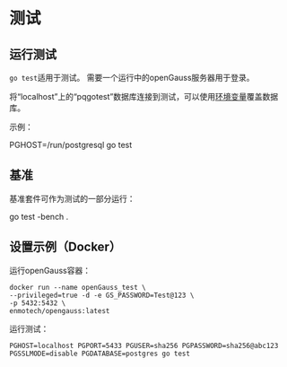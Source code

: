 # 测试

## 运行测试

`go test`适用于测试。 需要一个运行中的openGauss服务器用于登录。
  
将“localhost”上的“pqgotest”数据库连接到测试，可以使用[环境变量](https://www.postgresql.org/docs/9.3/static/libpq-envars.html)覆盖数据库。

示例：

 PGHOST=/run/postgresql go test

## 基准

基准套件可作为测试的一部分运行：

 go test -bench .

## 设置示例（Docker）

运行openGauss容器：

```
docker run --name openGauss_test \
--privileged=true -d -e GS_PASSWORD=Test@123 \
-p 5432:5432 \
enmotech/opengauss:latest
```

运行测试：

```
PGHOST=localhost PGPORT=5433 PGUSER=sha256 PGPASSWORD=sha256@abc123 PGSSLMODE=disable PGDATABASE=postgres go test
```
